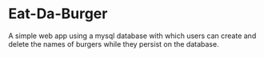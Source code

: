 # Eat-Da-Burger
A simple web app using a mysql database with which users can create and delete the names of burgers while they persist on the database.
